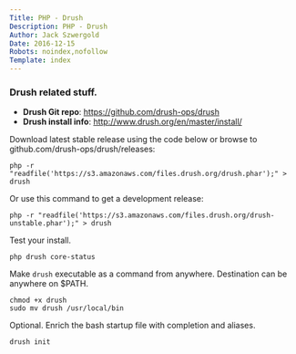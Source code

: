 ```yaml
---
Title: PHP - Drush
Description: PHP - Drush
Author: Jack Szwergold
Date: 2016-12-15
Robots: noindex,nofollow
Template: index
---
```


### Drush related stuff.

* **Drush Git repo**: https://github.com/drush-ops/drush
* **Drush install info**: http://www.drush.org/en/master/install/

Download latest stable release using the code below or browse to github.com/drush-ops/drush/releases:

	php -r "readfile('https://s3.amazonaws.com/files.drush.org/drush.phar');" > drush

Or use this command to get a development release:

    php -r "readfile('https://s3.amazonaws.com/files.drush.org/drush-unstable.phar');" > drush
	
Test your install.

	php drush core-status
	
Make `drush` executable as a command from anywhere. Destination can be anywhere on $PATH.

	chmod +x drush
	sudo mv drush /usr/local/bin
	
Optional. Enrich the bash startup file with completion and aliases.

	drush init
